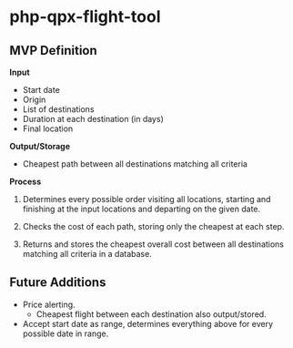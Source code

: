 # php-qpx-flight-tool

## MVP Definition

**Input**
* Start date
* Origin
* List of destinations
* Duration at each destination (in days)
* Final location

**Output/Storage**
* Cheapest path between all destinations matching all criteria

**Process**

1. Determines every possible order visiting all locations, starting and finishing at the input locations and departing on the given date.

1. Checks the cost of each path, storing only the cheapest at each step.

1. Returns and stores the cheapest overall cost between all destinations matching all criteria in a database.

## Future Additions
* Price alerting.
  * Cheapest flight between each destination also output/stored.
* Accept start date as range, determines everything above for every possible date in range.
